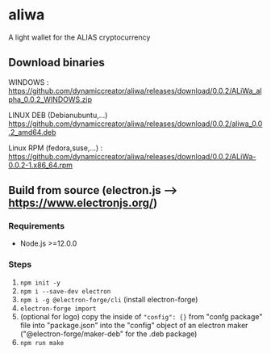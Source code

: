 # aliwa
A light wallet for the ALIAS cryptocurrency

## Download binaries
WINDOWS : https://github.com/dynamiccreator/aliwa/releases/download/0.0.2/ALiWa_alpha_0.0.2_WINDOWS.zip

LINUX DEB (Debianubuntu,...) https://github.com/dynamiccreator/aliwa/releases/download/0.0.2/aliwa_0.0.2_amd64.deb

Linux RPM (fedora,suse,...) : https://github.com/dynamiccreator/aliwa/releases/download/0.0.2/ALiWa-0.0.2-1.x86_64.rpm

## Build from source (electron.js --> https://www.electronjs.org/)

### Requirements

* Node.js >=12.0.0

### Steps

1. `npm init -y`
2. `npm i --save-dev electron`
3. `npm i -g @electron-forge/cli` (install electron-forge)
4. `electron-forge import`
5. (optional for logo) copy the inside of `"config": {}` from  "confg package" file into "package.json" into 
   the "config" object of an electron maker ("@electron-forge/maker-deb" for the .deb package)
6. `npm run make`
